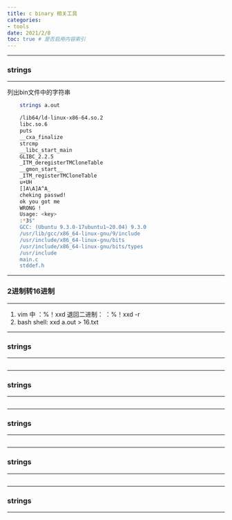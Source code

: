 ```yaml
---
title: c binary 相关工具
categories:
- tools
date: 2021/2/8
toc: true # 是否启用内容索引
---
```


---
### strings 
---
列出bin文件中的字符串
~~~bash
    strings a.out 

    /lib64/ld-linux-x86-64.so.2
    libc.so.6
    puts
    __cxa_finalize
    strcmp
    __libc_start_main
    GLIBC_2.2.5
    _ITM_deregisterTMCloneTable
    __gmon_start__
    _ITM_registerTMCloneTable
    u+UH
    []A\A]A^A_
    cheking passwd!
    ok you got me
    WRONG !
    Usage: <key>
    :*3$"
    GCC: (Ubuntu 9.3.0-17ubuntu1~20.04) 9.3.0
    /usr/lib/gcc/x86_64-linux-gnu/9/include
    /usr/include/x86_64-linux-gnu/bits
    /usr/include/x86_64-linux-gnu/bits/types
    /usr/include
    main.c
    stddef.h
~~~

---
### 2进制转16进制 
---

1.  vim 中 ：%！xxd   退回二进制： ：%！xxd  -r 
2.  bash shell: xxd a.out > 16.txt


---
### strings 
---

~~~bash 
~~~

---
### strings 
---

~~~bash 
~~~

---
### strings 
---

~~~bash 
~~~

---
### strings 
---

~~~bash 
~~~
---
### strings 
---

~~~bash 
~~~




